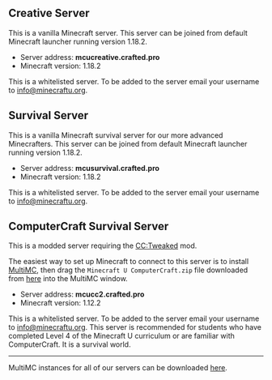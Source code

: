 ## Creative Server

This is a vanilla Minecraft server. This server can be joined from default Minecraft launcher running version 1.18.2.

* Server address: **mcucreative.crafted.pro**
* Minecraft version: 1.18.2

This is a whitelisted server. To be added to the server email your username to info@minecraftu.org. 

## Survival Server

This is a vanilla Minecraft survival server for our more advanced Minecrafters. This server can be joined from default Minecraft launcher running version 1.18.2.

* Server address: **mcusurvival.crafted.pro**
* Minecraft version: 1.18.2

This is a whitelisted server. To be added to the server email your username to info@minecraftu.org. 

## ComputerCraft Survival Server

This is a modded server requiring the [CC:Tweaked](https://tweaked.cc/) mod.

The easiest way to set up Minecraft to connect to this server is to install [MultiMC](https://multimc.org/), then drag the `Minecraft U ComputerCraft.zip` file downloaded from [here](https://drive.google.com/drive/folders/1iFEHelj_f6AewnWqjkmtoQWgSm-0kJyt?usp=sharing) into the MultiMC window.

* Server address: **mcucc2.crafted.pro**
* Minecraft version: 1.12.2

This is a whitelisted server. To be added to the server email your username to info@minecraftu.org. This server is recommended for students who have completed Level 4 of the Minecraft U curriculum or are familiar with ComputerCraft. It is a survival world.

---

MultiMC instances for all of our servers can be downloaded [here](https://drive.google.com/drive/folders/1iFEHelj_f6AewnWqjkmtoQWgSm-0kJyt?usp=sharing).
